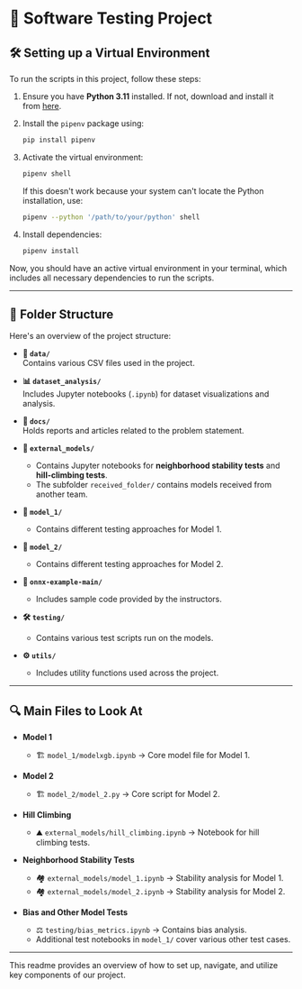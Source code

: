 # 🚀 Software Testing Project

## 🛠 Setting up a Virtual Environment

To run the scripts in this project, follow these steps:

1. Ensure you have **Python 3.11** installed. If not, download and install it from [here](https://www.python.org/downloads/release/python-3110/).
2. Install the `pipenv` package using:

   ```bash
   pip install pipenv
   ```

3. Activate the virtual environment:

   ```bash
   pipenv shell
   ```

   If this doesn't work because your system can't locate the Python installation, use:

   ```bash
   pipenv --python '/path/to/your/python' shell
   ```

4. Install dependencies:

   ```bash
   pipenv install
   ```

Now, you should have an active virtual environment in your terminal, which includes all necessary dependencies to run the scripts.

---

## 📂 Folder Structure

Here's an overview of the project structure:

- **📁 `data/`**  
  Contains various CSV files used in the project.

- **📊 `dataset_analysis/`**  
  Includes Jupyter notebooks (`.ipynb`) for dataset visualizations and analysis.

- **📄 `docs/`**  
  Holds reports and articles related to the problem statement.

- **📌 `external_models/`**  
  - Contains Jupyter notebooks for **neighborhood stability tests** and **hill-climbing tests**.  
  - The subfolder `received_folder/` contains models received from another team.

- **🧪 `model_1/`**  
  - Contains different testing approaches for Model 1.

- **🔬 `model_2/`**  
  - Contains different testing approaches for Model 2.

- **📝 `onnx-example-main/`**  
  - Includes sample code provided by the instructors.

- **🛠 `testing/`**  
  - Contains various test scripts run on the models.

- **⚙️ `utils/`**  
  - Includes utility functions used across the project.

---

## 🔍 Main Files to Look At

- **Model 1**
  - 🏗 `model_1/modelxgb.ipynb` → Core model file for Model 1.

- **Model 2**
  - 🏗 `model_2/model_2.py` → Core script for Model 2.

- **Hill Climbing**
  - ⛰ `external_models/hill_climbing.ipynb` → Notebook for hill climbing tests.

- **Neighborhood Stability Tests**
  - 🏘 `external_models/model_1.ipynb` → Stability analysis for Model 1.
  - 🏘 `external_models/model_2.ipynb` → Stability analysis for Model 2.

- **Bias and Other Model Tests**
  - ⚖️ `testing/bias_metrics.ipynb` → Contains bias analysis.
  - Additional test notebooks in `model_1/` cover various other test cases.

---

This readme provides an overview of how to set up, navigate, and utilize key components of our project.
